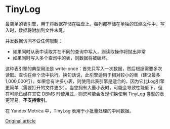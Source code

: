 # TinyLog

最简单的表引擎，用于将数据存储在磁盘上。每列都存储在单独的压缩文件中。写入时，数据将附加到文件末尾。

并发数据访问不受任何限制：
 - 如果同时从表中读取并在不同的查询中写入，则读取操作将抛出异常
 - 如果同时写入多个查询中的表，则数据将被破坏。

这种表引擎的典型用法是 write-once：首先只写入一次数据，然后根据需要多次读取。查询在单个流中执行。换句话说，此引擎适用于相对较小的表（建议最多1,000,000行）。如果您有许多小表，则使用此表引擎是适合的，因为它比Log引擎更简单（需要打开的文件更少）。当您拥有大量小表时，可能会导致性能低下，但在可能已经在其它 DBMS 时使用过，则您可能会发现切换使用 TinyLog 类型的表更容易。**不支持索引**。

在 Yandex.Metrica 中，TinyLog 表用于小批量处理的中间数据。


[Original article](https://clickhouse.yandex/docs/zh/operations/table_engines/tinylog/) <!--hide-->

